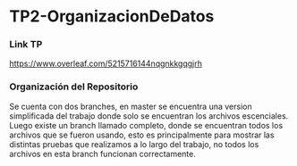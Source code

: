 # TP2-OrganizacionDeDatos

### Link TP

https://www.overleaf.com/5215716144nqgnkkgqgjrh

### Organización del Repositorio

Se cuenta con dos branches, en master se encuentra una version simplificada del trabajo donde solo se encuentran los archivos escenciales.
Luego existe un branch llamado completo, donde se encuentran todos los archivos que se fueron usando, esto es principalmente para mostrar las distintas pruebas que realizamos a lo largo del trabajo, no todos los archivos en esta branch funcionan correctamente.


